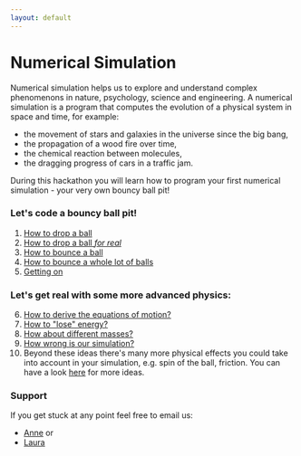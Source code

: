 ```yaml
---
layout: default
---
```


# Numerical Simulation

Numerical simulation helps us to explore and understand complex phenomenons in nature, psychology, science and engineering.
A numerical simulation is a program that computes the evolution of a physical system in space and time, for example:
- the movement of stars and galaxies in the universe since the big bang,
- the propagation of a wood fire over time,
- the chemical reaction between molecules,
- the dragging progress of cars in a traffic jam.

During this hackathon you will learn how to program your first numerical simulation - your very own bouncy ball pit!

### Let's code a bouncy ball pit!

1. [How to drop a ball](/durham-hackathon/first-steps.html)
2. [How to drop a ball *for real*](/durham-hackathon/newton.html)
3. [How to bounce a ball](/durham-hackathon/bounce.html)
4. [How to bounce a whole lot of balls](/durham-hackathon/many-balls.html)
5. [Getting on](/durham-hackathon/getting-on.html)

### Let's get real with some more advanced physics:

6. [How to derive the equations of motion?](/durham-hackathon/motion-equations.html)
7. [How to "lose" energy?](/durham-hackathon/energy.html)
8. [How about different masses?](/durham-hackathon/different-weight.html)
8. [How wrong is our simulation?](/durham-hackathon/stability.html)
9. Beyond these ideas there's many more physical effects you could take into account in your simulation, e.g. spin of the ball, friction. You can have a look [here](https://en.wikipedia.org/wiki/Bouncing_ball) for more ideas.


### Support

If you get stuck at any point feel free to email us:
- [Anne](mailto:anne.k.reinarz@durham.ac.uk) or
- [Laura](mailto:laura.morgenstern@durham.ac.uk)
